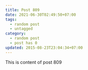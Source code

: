 ```yaml
---
title: Post 809
date: 2021-06-30T02:49:50+07:00
tags:
  - random post
  - untagged
category:
  - random post
  - post has 0
updated: 2015-08-23T23:04:34+07:00
---
```

This is content of post 809